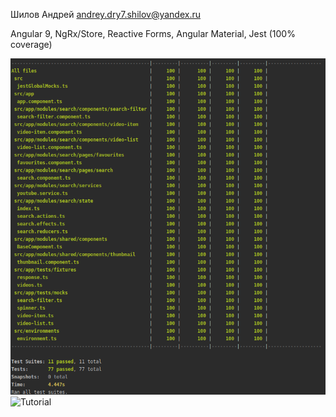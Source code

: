 Шилов Андрей
andrey.dry7.shilov@yandex.ru

Angular 9, NgRx/Store, Reactive Forms, Angular Material, Jest (100% coverage)

![Coverage](https://raw.githubusercontent.com/Dry7/angular9-youtube-task/master/src/assets/coverage.png?token=ACKMVQPHYZBZBL7AAMQYCSK6LWSVI)
![Tutorial](https://github.com/Dry7/angular9-youtube-task/blob/master/src/assets/tutorial.gif?raw=true)
